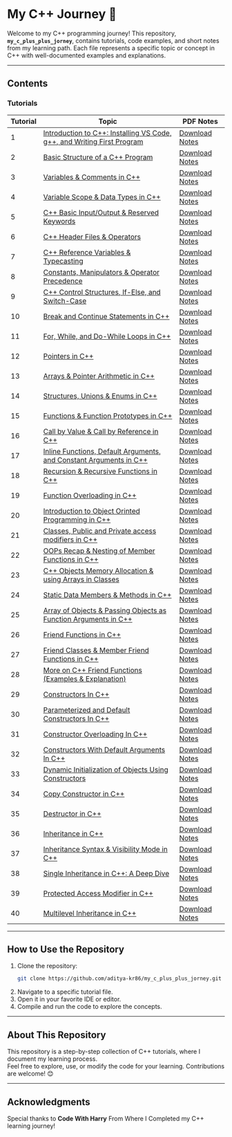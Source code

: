 # **My C++ Journey 🚀**

Welcome to my C++ programming journey! This repository, **`my_c_plus_plus_jorney`**, contains tutorials, code examples, and short notes from my learning path. Each file represents a specific topic or concept in C++ with well-documented examples and explanations.

---

## **Contents**

### Tutorials
| Tutorial | Topic                                                                 | PDF Notes                                                               |
|----------|-----------------------------------------------------------------------|-------------------------------------------------------------------------------------------|
| 1        | [Introduction to C++: Installing VS Code, g++, and Writing First Program](https://github.com/aditya-kr86/my_c_plus_plus_journey/blob/main/tutorial_1_introduction.cpp) | [Download Notes](https://github.com/aditya-kr86/my_c_plus_plus_journey/blob/main/tutorial_1_introduction.pdf)                   |
| 2        | [Basic Structure of a C++ Program](https://github.com/aditya-kr86/my_c_plus_plus_journey/blob/main/tutorial_2_basic_structure.cpp) | [Download Notes](https://github.com/aditya-kr86/my_c_plus_plus_journey/blob/main/tutorial_2_basic_structure.pdf)                   |
| 3        | [Variables & Comments in C++](https://github.com/aditya-kr86/my_c_plus_plus_journey/blob/main/tutorial_3_variables_comments.cpp) | [Download Notes](https://github.com/aditya-kr86/my_c_plus_plus_journey/blob/main/tutorial_3_variables_comments.pdf)                   |
| 4        | [Variable Scope & Data Types in C++](https://github.com/aditya-kr86/my_c_plus_plus_journey/blob/main/tutorial_4_variable_scope_data_types.cpp) | [Download Notes](https://github.com/aditya-kr86/my_c_plus_plus_journey/blob/main/tutorial_4_variable_scope_data_types.pdf)                   |
| 5        | [C++ Basic Input/Output & Reserved Keywords](https://github.com/aditya-kr86/my_c_plus_plus_journey/blob/main/tutorial_5_basic_input_output_res_keywords.cpp) | [Download Notes](https://github.com/aditya-kr86/my_c_plus_plus_journey/blob/main/tutorial_5_basic_input_output_res_keywords.pdf)                   |
| 6        | [C++ Header Files & Operators](https://github.com/aditya-kr86/my_c_plus_plus_journey/blob/main/tutorial_6_header_file_operators.cpp) | [Download Notes](https://github.com/aditya-kr86/my_c_plus_plus_journey/blob/main/tutorial_6_header_file_operators.pdf)                   |
| 7        | [C++ Reference Variables & Typecasting](https://github.com/aditya-kr86/my_c_plus_plus_journey/blob/main/tutorial_7_reference_var_typecasting.cpp) | [Download Notes](https://github.com/aditya-kr86/my_c_plus_plus_journey/blob/main/tutorial_7_reference_var_typecasting.pdf)                   |
| 8        | [Constants, Manipulators & Operator Precedence](https://github.com/aditya-kr86/my_c_plus_plus_journey/blob/main/tutorial_8_const_manipulators_oper_prec.cpp) | [Download Notes](https://github.com/aditya-kr86/my_c_plus_plus_journey/blob/main/tutorial_8_const_manipulators_oper_prec.pdf)                   |
| 9        | [C++ Control Structures, If-Else, and Switch-Case](https://github.com/aditya-kr86/my_c_plus_plus_journey/blob/main/tutorial_9_if_else_switch.cpp) | [Download Notes](https://github.com/aditya-kr86/my_c_plus_plus_journey/blob/main/tutorial_9_if_else_switch.pdf)                   |
| 10        | [Break and Continue Statements in C++](https://github.com/aditya-kr86/my_c_plus_plus_journey/blob/main/tutorial_10_loops.cpp) | [Download Notes](https://github.com/aditya-kr86/my_c_plus_plus_journey/blob/main/tutorial_10_loops.pdf)                   |
| 11        | [For, While, and Do-While Loops in C++](https://github.com/aditya-kr86/my_c_plus_plus_journey/blob/main/tutorial_11_break_continue.cpp) | [Download Notes](https://github.com/aditya-kr86/my_c_plus_plus_journey/blob/main/tutorial_11_break_continue.pdf)                   |
| 12        | [Pointers in C++](https://github.com/aditya-kr86/my_c_plus_plus_journey/blob/main/tutorial_12_pointers.cpp) | [Download Notes](https://github.com/aditya-kr86/my_c_plus_plus_journey/blob/main/tutorial_12_pointers.pdf)                   |
| 13        | [Arrays & Pointer Arithmetic in C++](https://github.com/aditya-kr86/my_c_plus_plus_journey/blob/main/tutorial_13_pointer_arithmetic.cpp) | [Download Notes](https://github.com/aditya-kr86/my_c_plus_plus_journey/blob/main/tutorial_13_pointer_arithmetic.pdf)                   |
| 14        | [Structures, Unions & Enums in C++](https://github.com/aditya-kr86/my_c_plus_plus_journey/blob/main/tutorial_14_struct_union_enum.cpp) | [Download Notes](https://github.com/aditya-kr86/my_c_plus_plus_journey/blob/main/tutorial_14_struct_union_enum.pdf)                   |
| 15        | [Functions & Function Prototypes in C++](https://github.com/aditya-kr86/my_c_plus_plus_journey/blob/main/tutorial_15_fun_%26_fun_prototype.cpp) | [Download Notes](https://github.com/aditya-kr86/my_c_plus_plus_journey/blob/main/tutorial_15_fun_%26_fun_prototype.pdf)                   |
| 16        | [Call by Value & Call by Reference in C++](https://github.com/aditya-kr86/my_c_plus_plus_journey/blob/main/tutorial_16_call_by_val_ref.cpp) | [Download Notes](https://github.com/aditya-kr86/my_c_plus_plus_journey/blob/main/tutorial_16_call_by_val_ref.pdf)                   |
| 17        | [Inline Functions, Default Arguments, and Constant Arguments in C++](https://github.com/aditya-kr86/my_c_plus_plus_journey/blob/main/tutorial_17_default_const_arg.cpp) | [Download Notes](https://github.com/aditya-kr86/my_c_plus_plus_journey/blob/main/tutorial_17_default_const_arg.pdf)                   |
| 18        | [Recursion & Recursive Functions in C++](https://github.com/aditya-kr86/my_c_plus_plus_journey/blob/main/tutorial_18_recursive_fun.cpp) | [Download Notes](https://github.com/aditya-kr86/my_c_plus_plus_journey/blob/main/tutorial_18_recursive_fun.pdf)                   |
| 19        | [Function Overloading in C++](https://github.com/aditya-kr86/my_c_plus_plus_journey/blob/main/tutorial_19_fun_overloading.cpp) | [Download Notes](https://github.com/aditya-kr86/my_c_plus_plus_journey/blob/main/tutorial_19_fun_overloading.pdf)                   |
| 20        | [Introduction to Object Orinted Programming in C++](https://github.com/aditya-kr86/my_c_plus_plus_journey/blob/main/tutorial_20_oops_intro.cpp) | [Download Notes](https://github.com/aditya-kr86/my_c_plus_plus_journey/blob/main/tutorial_20_oops_intro.pdf)                   |
| 21        | [Classes, Public and Private access modifiers in C++](https://github.com/aditya-kr86/my_c_plus_plus_journey/blob/main/tutorial_21_class_pub_private.cpp) | [Download Notes](https://github.com/aditya-kr86/my_c_plus_plus_journey/blob/main/tutorial_21_class_pub_private.pdf)                   |
| 22        | [OOPs Recap & Nesting of Member Functions in C++](https://github.com/aditya-kr86/my_c_plus_plus_journey/blob/main/tutorial_22_nesting_mem_func.cpp) | [Download Notes](https://github.com/aditya-kr86/my_c_plus_plus_journey/blob/main/tutorial_22_nesting_mem_func.pdf)                   |
| 23        | [C++ Objects Memory Allocation & using Arrays in Classes](https://github.com/aditya-kr86/my_c_plus_plus_journey/blob/main/tutorial_23_memory_allocation.cpp) | [Download Notes](https://github.com/aditya-kr86/my_c_plus_plus_journey/blob/main/tutorial_23_memory_allocation.pdf)                   |
| 24        | [Static Data Members & Methods in C++ ](https://github.com/aditya-kr86/my_c_plus_plus_journey/blob/main/tutorial_24_static_data_mem_%26_methods.cpp) | [Download Notes](https://github.com/aditya-kr86/my_c_plus_plus_journey/blob/main/tutorial_24_static_data_mem_%26_methods.pdf)                   |
| 25        | [Array of Objects & Passing Objects as Function Arguments in C++](https://github.com/aditya-kr86/my_c_plus_plus_journey/blob/main/tutorial_25_arr_obj_passing_obj_as_fun_arg.cpp) | [Download Notes](https://github.com/aditya-kr86/my_c_plus_plus_journey/blob/main/tutorial_25_arr_obj_passing_obj_as_fun_arg.pdf)                   |
| 26        | [Friend Functions in C++ ](https://github.com/aditya-kr86/my_c_plus_plus_journey/blob/main/tutorial_26_friend_fun.cpp) | [Download Notes](https://github.com/aditya-kr86/my_c_plus_plus_journey/blob/main/tutorial_26_friend_fun.pdf)                   |
| 27        | [Friend Classes & Member Friend Functions in C++](https://github.com/aditya-kr86/my_c_plus_plus_journey/blob/main/tutorial_27_frnd_cls_mem_frnd_func.cpp) | [Download Notes](https://github.com/aditya-kr86/my_c_plus_plus_journey/blob/main/tutorial_27_frnd_cls_mem_frnd_func.pdf)                   |
| 28        | [More on C++ Friend Functions (Examples & Explanation) ](https://github.com/aditya-kr86/my_c_plus_plus_journey/blob/main/tutorial_28_more_on_frnd_fun.cpp) | [Download Notes](https://github.com/aditya-kr86/my_c_plus_plus_journey/blob/main/tutorial_28_more_on_frnd_fun.pdf)                   |
| 29        | [Constructors In C++](https://github.com/aditya-kr86/my_c_plus_plus_journey/blob/main/tutorial_29_constructor.cpp) | [Download Notes](https://github.com/aditya-kr86/my_c_plus_plus_journey/blob/main/tutorial_29_constructor.pdf)                   |
| 30        | [Parameterized and Default Constructors In C++](https://github.com/aditya-kr86/my_c_plus_plus_journey/blob/main/tutorial_30_parameterized_%26_default_constructor.cpp) | [Download Notes](https://github.com/aditya-kr86/my_c_plus_plus_journey/blob/main/tutorial_30_parameterized_%26_default_constructor.pdf)                   |
| 31        | [Constructor Overloading In C++](https://github.com/aditya-kr86/my_c_plus_plus_journey/blob/main/tutorial_31_constructor_overloading.cpp) | [Download Notes](https://github.com/aditya-kr86/my_c_plus_plus_journey/blob/main/tutorial_31_constructor_overloading.pdf)                   |
| 32        | [Constructors With Default Arguments In C++](https://github.com/aditya-kr86/my_c_plus_plus_journey/blob/main/tutorial_32_cons_with_default_arg.cpp) | [Download Notes](https://github.com/aditya-kr86/my_c_plus_plus_journey/blob/main/tutorial_32_cons_with_default_arg.pdf)                   |
| 33        | [Dynamic Initialization of Objects Using Constructors](https://github.com/aditya-kr86/my_c_plus_plus_journey/blob/main/tutorial_33_dynamic_intialization_obj.cpp) | [Download Notes](https://github.com/aditya-kr86/my_c_plus_plus_journey/blob/main/tutorial_33_dynamic_intialization_obj.pdf)                   |
| 34        | [Copy Constructor in C++](https://github.com/aditya-kr86/my_c_plus_plus_journey/blob/main/tutorial_34_copy_contructor) | [Download Notes](https://github.com/aditya-kr86/my_c_plus_plus_journey/blob/main/tutorial_34_copy_contructor.pdf)                   |
| 35        | [Destructor in C++](https://github.com/aditya-kr86/my_c_plus_plus_journey/blob/main/tutorial_35_destructor.cpp) | [Download Notes](https://github.com/aditya-kr86/my_c_plus_plus_journey/blob/main/tutorial_35_destructor.pdf)                   |
| 36        | [Inheritance in C++](https://github.com/aditya-kr86/my_c_plus_plus_journey/blob/main/tutorial_36_inheritance_intro.cpp) | [Download Notes](https://github.com/aditya-kr86/my_c_plus_plus_journey/blob/main/tutorial_36_inheritance_intro.pdf)                   |
| 37        | [Inheritance Syntax & Visibility Mode in C++](https://github.com/aditya-kr86/my_c_plus_plus_journey/blob/main/tutorial_37_inheritance_syntax_mode.cpp) | [Download Notes](https://github.com/aditya-kr86/my_c_plus_plus_journey/blob/main/tutorial_37_inheritance_syntax_mode.pdf)                   |
| 38        | [Single Inheritance in C++: A Deep Dive](https://github.com/aditya-kr86/my_c_plus_plus_journey/blob/main/tutorial_38_single_inhertance.cpp) | [Download Notes](https://github.com/aditya-kr86/my_c_plus_plus_journey/blob/main/tutorial_38_single_inhertance.pdf)                   |
| 39        | [Protected Access Modifier in C++](https://github.com/aditya-kr86/my_c_plus_plus_journey/blob/main/tutorial_39_protected_access_modifier.cpp) | [Download Notes](https://github.com/aditya-kr86/my_c_plus_plus_journey/blob/main/tutorial_39_protected_access_modifier.pdf)                   |
| 40        | [Multilevel Inheritance in C++](https://github.com/aditya-kr86/my_c_plus_plus_journey/blob/main/tutorial_40_multilevel_inheritance.cpp) | [Download Notes](https://github.com/aditya-kr86/my_c_plus_plus_journey/blob/main/tutorial_40_multilevel_inheritance.pdf)                   |

---

## **How to Use the Repository**
1. Clone the repository:
   ```bash
   git clone https://github.com/aditya-kr86/my_c_plus_plus_jorney.git
   ```
2. Navigate to a specific tutorial file.
3. Open it in your favorite IDE or editor.
4. Compile and run the code to explore the concepts.

---

## **About This Repository**
This repository is a step-by-step collection of C++ tutorials, where I document my learning process.  
Feel free to explore, use, or modify the code for your learning. Contributions are welcome! 😊

---

## **Acknowledgments**
Special thanks to **Code With Harry** From Where I Completed my C++ learning journey!
